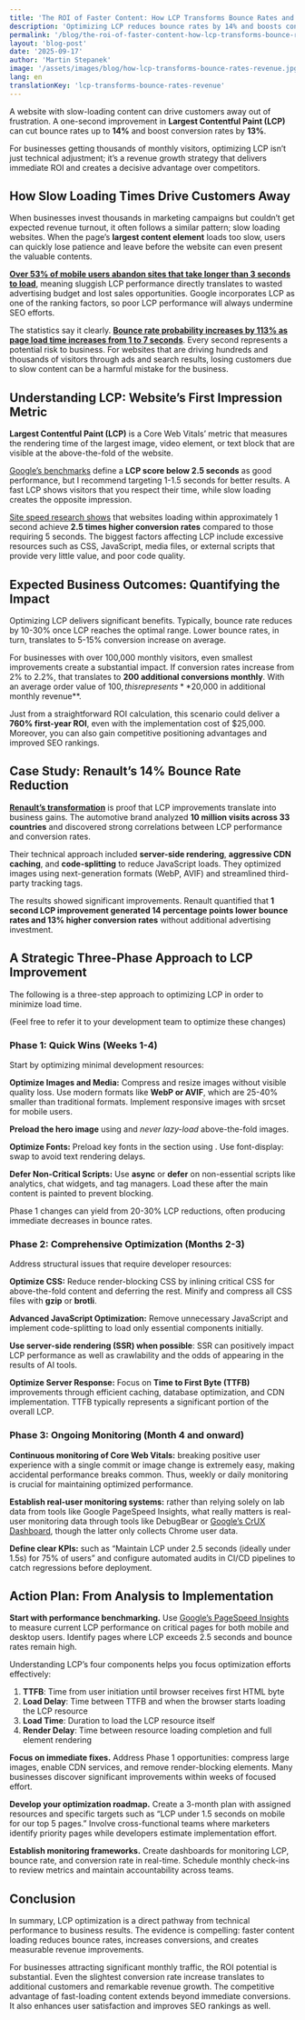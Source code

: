 ```yaml
---
title: 'The ROI of Faster Content: How LCP Transforms Bounce Rates and Revenue'
description: 'Optimizing LCP reduces bounce rates by 14% and boosts conversions by 13%. Unlock the ROI of faster content loading for business growth.'
permalink: '/blog/the-roi-of-faster-content-how-lcp-transforms-bounce-rates-and-revenue/'
layout: 'blog-post'
date: '2025-09-17'
author: 'Martin Stepanek'
image: '/assets/images/blog/how-lcp-transforms-bounce-rates-revenue.jpg'
lang: en
translationKey: 'lcp-transforms-bounce-rates-revenue'
---
```


A website with slow-loading content can drive customers away out of frustration. A one-second improvement in **Largest Contentful Paint (LCP)** can cut bounce rates up to **14%** and boost conversion rates by **13%**.

For businesses getting thousands of monthly visitors, optimizing LCP isn’t just technical adjustment; it’s a revenue growth strategy that delivers immediate ROI and creates a decisive advantage over competitors.

## **How Slow Loading Times Drive Customers Away**

When businesses invest thousands in marketing campaigns but couldn’t get expected revenue turnout, it often follows a similar pattern; slow loading websites. When the page’s **largest content element** loads too slow, users can quickly lose patience and leave before the website can even present the valuable contents.

[**Over 53% of mobile users abandon sites that take longer than 3 seconds to load**](https://think.storage.googleapis.com/docs/mobile-page-speed-new-industry-benchmarks.pdf), meaning sluggish LCP performance directly translates to wasted advertising budget and lost sales opportunities. Google incorporates LCP as one of the ranking factors, so poor LCP performance will always undermine SEO efforts.

The statistics say it clearly. [**Bounce rate probability increases by 113% as page load time increases from 1 to 7 seconds**](https://think.storage.googleapis.com/docs/mobile-page-speed-new-industry-benchmarks.pdf). Every second represents a potential risk to business. For websites that are driving hundreds and thousands of visitors through ads and search results, losing customers due to slow content can be a harmful mistake for the business.

## **Understanding LCP: Website’s First Impression Metric**

**Largest Contentful Paint (LCP)** is a Core Web Vitals’ metric that measures the rendering time of the largest image, video element, or text block that are visible at the above-the-fold of the website.

[Google’s benchmarks](https://web.dev/articles/lcp) define a **LCP score below 2.5 seconds** as good performance, but I recommend targeting 1-1.5 seconds for better results. A fast LCP shows visitors that you respect their time, while slow loading creates the opposite impression.

[Site speed research shows](https://portent.com/blog/analytics/research-site-speed-hurting-everyones-revenue.htm) that websites loading within approximately 1 second achieve **2.5 times higher conversion rates** compared to those requiring 5 seconds. The biggest factors affecting LCP include excessive resources such as CSS, JavaScript, media files, or external scripts that provide very little value, and poor code quality.

## **Expected Business Outcomes: Quantifying the Impact**

Optimizing LCP delivers significant benefits. Typically, bounce rate reduces by 10-30% once LCP reaches the optimal range. Lower bounce rates, in turn, translates to 5-15% conversion increase on average.

For businesses with over 100,000 monthly visitors, even smallest improvements create a substantial impact. If conversion rates increase from 2% to 2.2%, that translates to **200 additional conversions monthly**. With an average order value of $100, this represents **$20,000 in additional monthly revenue**.

Just from a straightforward ROI calculation, this scenario could deliver a **760% first-year ROI**, even with the implementation cost of $25,000. Moreover, you can also gain competitive positioning advantages and improved SEO rankings.

## **Case Study: Renault’s 14% Bounce Rate Reduction**

[**Renault’s transformation**](https://web.dev/case-studies/renault) is proof that LCP improvements translate into business gains. The automotive brand analyzed **10 million visits across 33 countries** and discovered strong correlations between LCP performance and conversion rates.

Their technical approach included **server-side rendering**, **aggressive CDN caching**, and **code-splitting** to reduce JavaScript loads. They optimized images using next-generation formats (WebP, AVIF) and streamlined third-party tracking tags.

The results showed significant improvements. Renault quantified that **1 second LCP improvement generated 14 percentage points lower bounce rates and 13% higher conversion rates** without additional advertising investment.

## **A Strategic Three-Phase Approach to LCP Improvement**

The following is a three-step approach to optimizing LCP in order to minimize load time.

(Feel free to refer it to your development team to optimize these changes)

### **Phase 1: Quick Wins (Weeks 1-4)**

Start by optimizing minimal development resources:

**Optimize Images and Media:** Compress and resize images without visible quality loss. Use modern formats like **WebP or AVIF**, which are 25-40% smaller than traditional formats. Implement responsive images with srcset for mobile users.

**Preload the hero image** using <link rel=”preload” as=”image” href=”hero.webp”> and _never lazy-load_ above-the-fold images.

**Optimize Fonts:** Preload key fonts in the <head> section using <link rel=”preload” href=”font.woff2″ as=”font” type=”font/woff2″>. Use font-display: swap to avoid text rendering delays.

**Defer Non-Critical Scripts:** Use **async** or **defer** on non-essential scripts like analytics, chat widgets, and tag managers. Load these after the main content is painted to prevent blocking.

Phase 1 changes can yield from 20-30% LCP reductions, often producing immediate decreases in bounce rates.

### **Phase 2: Comprehensive Optimization (Months 2-3)**

Address structural issues that require developer resources:

**Optimize CSS:** Reduce render-blocking CSS by inlining critical CSS for above-the-fold content and deferring the rest. Minify and compress all CSS files with **gzip** or **brotli**.

**Advanced JavaScript Optimization:** Remove unnecessary JavaScript and implement code-splitting to load only essential components initially.

**Use server-side rendering (SSR) when possible**: SSR can positively impact LCP performance as well as crawlability and the odds of appearing in the results of AI tools.

**Optimize Server Response:** Focus on **Time to First Byte (TTFB)** improvements through efficient caching, database optimization, and CDN implementation. TTFB typically represents a significant portion of the overall LCP.

### **Phase 3: Ongoing Monitoring (Month 4 and onward)**

**Continuous monitoring of Core Web Vitals:** breaking positive user experience with a single commit or image change is extremely easy, making accidental performance breaks common. Thus, weekly or daily monitoring is crucial for maintaining optimized performance.

**Establish real-user monitoring systems:** rather than relying solely on lab data from tools like Google PageSpeed Insights, what really matters is real-user monitoring data through tools like DebugBear or [Google’s CrUX Dashboard](https://developers.google.com/web/tools/chrome-user-experience-report), though the latter only collects Chrome user data.

**Define clear KPIs:** such as “Maintain LCP under 2.5 seconds (ideally under 1.5s) for 75% of users” and configure automated audits in CI/CD pipelines to catch regressions before deployment.

## **Action Plan: From Analysis to Implementation**

**Start with performance benchmarking.** Use [Google’s PageSpeed Insights](https://pagespeed.web.dev/) to measure current LCP performance on critical pages for both mobile and desktop users. Identify pages where LCP exceeds 2.5 seconds and bounce rates remain high.

Understanding LCP’s four components helps you focus optimization efforts effectively:

1. **TTFB**: Time from user initiation until browser receives first HTML byte
2. **Load Delay**: Time between TTFB and when the browser starts loading the LCP resource
3. **Load Time**: Duration to load the LCP resource itself
4. **Render Delay**: Time between resource loading completion and full element rendering

**Focus on immediate fixes.** Address Phase 1 opportunities: compress large images, enable CDN services, and remove render-blocking elements. Many businesses discover significant improvements within weeks of focused effort.

**Develop your optimization roadmap.** Create a 3-month plan with assigned resources and specific targets such as “LCP under 1.5 seconds on mobile for our top 5 pages.” Involve cross-functional teams where marketers identify priority pages while developers estimate implementation effort.

**Establish monitoring frameworks.** Create dashboards for monitoring LCP, bounce rate, and conversion rate in real-time. Schedule monthly check-ins to review metrics and maintain accountability across teams.

## **Conclusion**

In summary, LCP optimization is a direct pathway from technical performance to business results. The evidence is compelling: faster content loading reduces bounce rates, increases conversions, and creates measurable revenue improvements.

For businesses attracting significant monthly traffic, the ROI potential is substantial. Even the slightest conversion rate increase translates to additional customers and remarkable revenue growth. The competitive advantage of fast-loading content extends beyond immediate conversions. It also enhances user satisfaction and improves SEO rankings as well.
